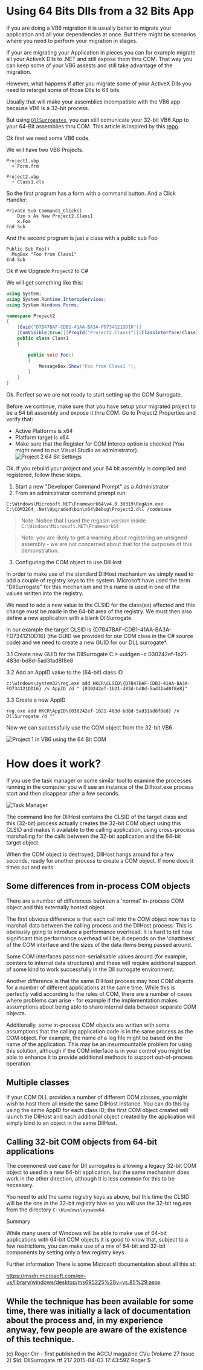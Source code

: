# Using 64 Bits Dlls from a 32 Bits App

If you are doing a VB6 migration it is usually better to migrate your application and all your dependencies at once.
But there might be scenarios where you need to perform your migration in stages.

If your are migrating your Application in pieces you can for example migrate all your ActiveX Dlls to .NET and still expose them 
thru COM. That way you can keep some of your VB6 assests and still take advantage of the migration.

However, what happens if after you migrate some of your ActiveX Dlls you need to retarget some of those Dlls to 64 bits. 

Usually that will make your assemblies incompatible with the VB6 app because VB6 is a 32-bit process.

But using [`DllSurrogates`](https://docs.microsoft.com/en-us/windows/win32/com/dll-surrogates), you can still comunicate your 32-bit VB6 App to your 64-Bit assemblies thru COM. This article is inspired by this [repo](https://github.com/rogerorr/DllSurrogate/).

Ok first we need some VB6 code.

We will have two VB6 Projects.
```
Project1.vbp 
  + Form.frm   
  
Project2.vbp
  + Class1.cls
```
  
So the first program has a form with a command button. And a Click Handler:

```VB
Private Sub Command1_Click()
    Dim x As New Project2.Class1
    x.Foo
End Sub
```

And the second program is just a class with a public sub Foo
```VB
Public Sub Foo()
  MsgBox "Foo from Class1"
End Sub
```

Ok if we Upgrade `Project2` to C#

We will get something like this:

```C#
using System;
using System.Runtime.InteropServices;
using System.Windows.Forms;

namespace Project2
{
    [Guid("D7B47BAF-CDB1-41AA-BA3A-FD734121DD16")]
    [ComVisible(true)][ProgId("Project2.Class1")][ClassInterface(ClassInterfaceType.AutoDual)]
	public class Class1
	{

		public void Foo()
		{
			MessageBox.Show("Foo from Class1 ");
		}
	}
}
```

Ok. Perfect so we are not ready to start setting up the COM Surrogate.

Before we continue, make sure that you have setup your migrated project to be a 64 bit assembly and expose it thru COM. Go to Project2 Properties and verify that:
* Active Platforms is x64
* Platform target is x64
* Make sure that the Register for COM Interop option is checked (You might need to run Visual Studio as administrator).
![Project 2 64 Bit Settings](./Project264Settings.PNG)


Ok. If you rebuild your project and your 64 bit assembly is compiled and registered, follow these steps.

1. Start a new "Developer Command Prompt" as a Administrator
2. From an administrator command prompt run:
```
C:\Windows\Microsoft.NET\Framework64\v4.0.30319\RegAsm.exe C:\COM3264_.Net\Upgraded\bin\x64\Debug\Project2.dll /codebase
```
> Note: Notice that I used the regasm version inside `C:\Windows\Microsoft.NET\Framework64` 

> Note: you are likely to get a warning about registering an unsigned assembly - we are not concerned about that for the purposes of this demonstration.

3. Configuring the COM object to use DllHost

In order to make use of the standard DllHost mechanism we simply need to add a couple of registry keys to the system. Microsoft have used the term "DllSurrogate" for this mechanism and this name is used in one of the values written into the registry.

We need to add a new value to the CLSID for the class(es) affected and this change must be made in the 64-bit area of the registry. We must then also define a new application with a blank DllSurrogate.

In our example the target CLSID is {D7B47BAF-CDB1-41AA-BA3A-FD734121DD16} (the GUID we provided for our COM class in the C# source code) and we need to create a new GUID for our DLL surrogate*. 

3.1 Create new GUID for the DllSurrogate
C:> uuidgen -c
030242ef-1b21-483d-bd8d-5ad31ad8f8e8

3.2 Add an AppID value to the (64-bit) class ID 
```
c:\windows\system32\reg.exe add HKCR\CLSID\{D7B47BAF-CDB1-41AA-BA3A-FD734121DD16} /v AppID /d " {030242ef-1b21-483d-bd8d-5ad31ad8f8e8}"
```

3.3 Create a new AppID
```
reg.exe add HKCR\AppID\{030242ef-1b21-483d-bd8d-5ad31ad8f8e8} /v DllSurrogate /d ""
```

Now we can successfully use the COM object from the 32-bit VB6

![Project 1 in VB6 using the 64 Bit COM](Project1VB6With64Bit.PNG)


# How does it work?

If you use the task manager or some similar tool to examine the processes running in the computer you will see an instance of the Dllhost.exe process start and then disappear after a few seconds.

![Task Manager](TaskManager.PNG)

The command line for DllHost contains the CLSID of the target class and this (32-bit) process actually creates the 32-bit COM object using this CLSID and makes it available to the calling application, using cross-process marshalling for the calls between the 32-bit application and the 64-bit target object.

When the COM object is destroyed, DllHost hangs around for a few seconds, ready for another process to create a COM object. If none does it times out and exits.

## Some differences from in-process COM objects

There are a number of differences between a 'normal' in-process COM object and this externally hosted object.

The first obvious difference is that each call into the COM object now has to marshall data between the calling process and the DllHost process. This is obviously going to introduce a performance overhead. It is hard to tell how significant this performance overhead will be; it depends on the 'chattiness' of the COM interface and the sizes of the data items being passed around.

Some COM interfaces pass non-serialisable values around (for example, pointers to internal data structures) and these will require additional support of some kind to work successfully in the Dll surrogate environment.

Another difference is that the same DllHost process may host COM objects for a number of different applications at the same time. While this is perfectly valid according to the rules of COM, there are a number of cases where problems can arise - for example if the implementation makes assumptions about being able to share internal data between separate COM objects.

Additionally, some in-process COM objects are written with some assumptions that the calling application code is in the same process as the COM object. For example, the name of a log file might be based on the name of the application. This may be an insurmountable problem for using this solution, although if the COM interface is in your control you might be able to enhance it to provide additional methods to support out-of-process operation.

## Multiple classes

If your COM DLL provides a number of different COM classes, you might wish to host them all inside the same DllHost instance. You can do this by using the same AppID for each class ID; the first COM object created will launch the DllHost and each additional object created by the application will simply bind to an object in the same DllHost.

## Calling 32-bit COM objects from 64-bit applications

The commonest use case for Dll surrogates is allowing a legacy 32-bit COM object to used in a new 64-bit application, but the same mechanism does work in the other direction, although it is less common for this to be necessary.

You need to add the same registry keys as above, but this time the CLSID will be the one in the 32-bit registry hive so you will use the 32-bit reg.exe from the directory `C:\Windows\syswow64`.



Summary

While many users of Windows will be able to make use of 64-bit applications with 64-bit COM objects it is good to know that, subject to a few restrictions, you can make use of a mix of 64-bit and 32-bit components by setting only a few registry keys.

Further information
There is some Microsoft documentation about all this at:

https://msdn.microsoft.com/en-us/library/windows/desktop/ms695225%28v=vs.85%29.aspx

While the technique has been available for some time, there was initially a lack of documentation about the process and, in my experience anyway, few people are aware of the existence of this technique.
--
(c) Roger Orr - first published in the ACCU magazine CVu (Volume 27 Issue 2)
$Id: DllSurrogate.rtf 217 2015-04-03 17:43:59Z Roger $

